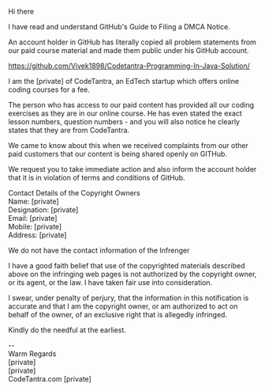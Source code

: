 Hi there

I have read and understand GitHub's Guide to Filing a DMCA Notice.

An account holder in GitHub has literally copied all problem statements from our paid course material and made them public under his  GitHub account. 

https://github.com/Vivek1898/Codetantra-Programming-In-Java-Solution/

I am the [private] of CodeTantra, an EdTech startup which offers online coding courses for a fee.
 
The person who has access to our paid content has provided all our coding exercises as they are in our online course. He has even stated the exact lesson numbers, question numbers - and you will also notice he clearly states that they are from CodeTantra.

We came to know about this when we received complaints from our other paid customers that our content is being shared openly on GITHub. 

We request you to take immediate action and also inform the account holder that it is in violation of terms and conditions of GitHub. 

Contact Details of the Copyright Owners  
Name: [private]  
Designation: [private]  
Email: [private]  
Mobile: [private]  
Address:
[private]  


We do not have the contact information of the Infrenger  

I have a good faith belief that use of the copyrighted materials described above on the infringing web pages is not authorized by the copyright owner, or its agent, or the law. I have taken fair use into consideration.

I swear, under penalty of perjury, that the information in this notification is accurate and that I am the copyright owner, or am authorized to act on behalf of the owner, of an exclusive right that is allegedly infringed.

Kindly do the needful at the earliest.

--  
Warm Regards  
[private]  
[private]  
CodeTantra.com
[private]  
